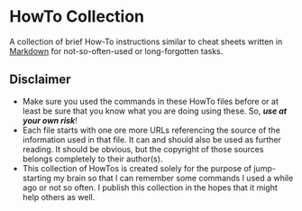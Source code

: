 # HowTo Collection

A collection of brief How-To instructions similar to cheat sheets written in [Markdown](https://www.markdownguide.org/) for not-so-often-used or long-forgotten tasks.

## Disclaimer

- Make sure you used the commands in these HowTo files before or at least be sure that you know what you are doing using these. So, _**use at your own risk**_!
- Each file starts with one ore more URLs referencing the source of the information used in that file. It can and should also be used as further reading. It should be obvious, but the copyright of those sources belongs completely to their author(s).
- This collection of HowTos is created solely for the purpose of jump-starting my brain so that I can remember some commands I used a while ago or not so often. I publish this collection in the hopes that it might help others as well.
